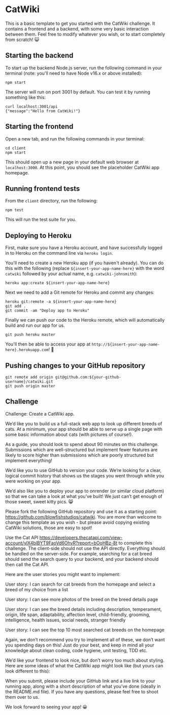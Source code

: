 # CatWiki

This is a basic template to get you started with the CatWiki challenge.
It contains a frontend and a backend, with some very basic interaction
between them. Feel free to modify whatever you wish, or to start 
completely from scratch! :smiley_cat:

## Starting the backend

To start up the backend Node.js server, run the following command in your
terminal (note: you'll need to have Node v16.x or above installed):

```
npm start
```

The server will run on port 3001 by default. You can test it by running
something like this:

```
curl localhost:3001/api
{"message":"Hello from CatWiki!"}
```

## Starting the frontend

Open a new tab, and run the following commands in your terminal:

```
cd client
npm start
```

This should open up a new page in your default web browser at `localhost:3000`.
At this point, you should see the placeholder CatWiki app homepage.

## Running frontend tests

From the `client` directory, run the following:

```
npm test
```

This will run the test suite for you.

## Deploying to Heroku

First, make sure you have a Heroku account, and have successfully logged
in to Heroku on the command line via `heroku login`.

You'll need to create a new Heroku app (if you haven't already). You can
do this with the following (replace `${insert-your-app-name-here}` with the
word `catwiki` followed by your actual name, e.g. `catwiki-johnsmith`):

```
heroku app:create ${insert-your-app-name-here}
```

Next we need to add a Git remote for Heroku and commit any changes:

```
heroku git:remote -a ${insert-your-app-name-here}
git add .
git commit -am "Deploy app to Heroku"
```

Finally we can push our code to the Heroku remote, which will automatically
build and run our app for us. 

```
git push heroku master
```

You'll then be able to access your app at 
`http://${insert-your-app-name-here}.herokuapp.com`! :tada:

## Pushing changes to your GitHub repository

```
git remote add origin git@github.com:${your-github-username}/catwiki.git
git push origin master
```


## Challenge

Challenge: Create a CatWiki app.


We’d like you to build us a full-stack web app to look up different breeds of cats. At a minimum, your app should be able to serve up a single page with some basic information about cats (with pictures of course!). 


As a guide, you should look to spend about 90 minutes on this challenge. Submissions which are well-structured but implement fewer features are likely to score higher than submissions which are poorly structured but implement everything!


We’d like you to use GitHub to version your code. We’re looking for a clear, logical commit history that shows us the stages you went through while you were working on your app.


We’d also like you to deploy your app to onrender  (or similar cloud platform) so that we can take a look at what you’ve built! We just can’t get enough of those sweet, sweet kitty pics. 😸


Please fork the following GitHub repository and use it as a starting point: https://github.com/blowfishstudios/catwiki. You are more than welcome to change this template as you wish - but please avoid copying existing CatWiki solutions, those are easy to spot!


Use the Cat API   https://developers.thecatapi.com/view-account/ylX4blBYT9FaoVd6OhvR?report=bOoHBz-8t     to complete this challenge. The client-side should not use the API directly. Everything should be handled on the server-side. For example, searching for a cat breed should send the search query to your backend, and your backend should then call the Cat API.


Here are the user stories you might want to implement:


User story: I can search for cat breeds from the homepage and select a breed of my choice from a list

User story: I can see more photos of the breed on the breed details page

User story: I can see the breed details including description, temperament, origin, life span, adaptability, affection level, child-friendly, grooming, intelligence, health issues, social needs, stranger friendly

User story: I can see the top 10 most searched cat breeds on the homepage


Again, we don’t recommend you try to implement all of these, we don’t want you spending days on this! Just do your best, and keep in mind all your knowledge about clean coding, code hygiene, unit testing, TDD etc.


We’d like your frontend to look nice, but don’t worry too much about styling. Here are some ideas of what the CatWiki app might look like (but yours can look different to this):





When you submit, please include your GitHub link and a live link to your running app, along with a short description of what you’ve done (ideally in the README.md file). If you have any questions, please feel free to shoot them over to us.


We look forward to seeing your app! 😀